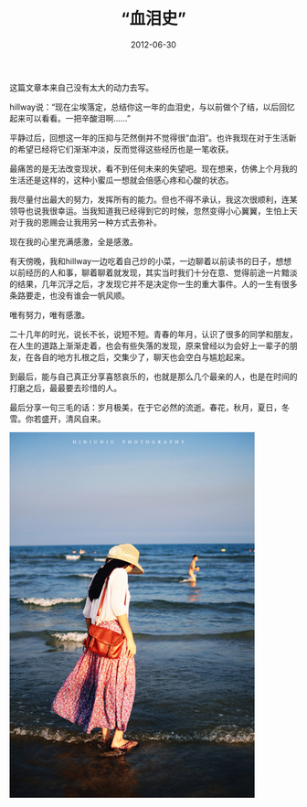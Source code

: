 ﻿---
title: "“血泪史”"
date: 2012-06-30
categories: 
  - "essay"
tags: 
  - "工作"
  - "汕头"
---

这篇文章本来自己没有太大的动力去写。

hillway说：“现在尘埃落定，总结你这一年的血泪史，与以前做个了结，以后回忆起来可以看看。一把辛酸泪啊……”

平静过后，回想这一年的压抑与茫然倒并不觉得很“血泪”。也许我现在对于生活新的希望已经将它们渐渐冲淡，反而觉得这些经历也是一笔收获。

最痛苦的是无法改变现状，看不到任何未来的失望吧。现在想来，仿佛上个月我的生活还是这样的，这种小蜜瓜一想就会倍感心疼和心酸的状态。

我尽量付出最大的努力，发挥所有的能力。但也不得不承认，我这次很顺利，连某领导也说我很幸运。当我知道我已经得到它的时候，忽然变得小心翼翼，生怕上天对于我的恩赐会让我用另一种方式去弥补。

现在我的心里充满感激，全是感激。

有天傍晚，我和hillway一边吃着自己炒的小菜，一边聊着以前读书的日子，想想以前经历的人和事，聊着聊着就发现，其实当时我们十分在意、觉得前途一片黯淡的结果，几年沉浮之后，才发现它并不是决定你一生的重大事件。人的一生有很多条路要走，也没有谁会一帆风顺。

唯有努力，唯有感激。

二十几年的时光，说长不长，说短不短。青春的年月，认识了很多的同学和朋友，在人生的道路上渐渐走着，也会有些失落的发现，原来曾经以为会好上一辈子的朋友，在各自的地方扎根之后，交集少了，聊天也会空白与尴尬起来。

到最后，能与自己真正分享喜怒哀乐的，也就是那么几个最亲的人，也是在时间的打磨之后，最最要去珍惜的人。

最后分享一句三毛的话：岁月极美，在于它必然的流逝。春花，秋月，夏日，冬雪。你若盛开，清风自来。

![6b6e567cjw1durj1ameq6j](/images/7541176742_f66172e994_z.jpg)
